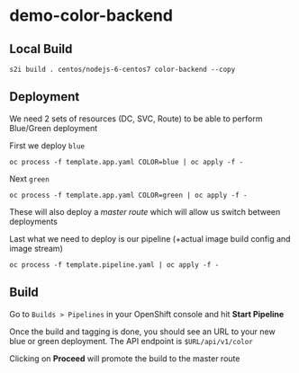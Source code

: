 # demo-color-backend

## Local Build

```
s2i build . centos/nodejs-6-centos7 color-backend --copy
```

## Deployment

We need 2 sets of resources (DC, SVC, Route) to be able to perform Blue/Green deployment

First we deploy `blue`

```
oc process -f template.app.yaml COLOR=blue | oc apply -f -
```

Next `green`

```
oc process -f template.app.yaml COLOR=green | oc apply -f -
```

These will also deploy a *master route* which will allow us switch between deployments

Last what we need to deploy is our pipeline (+actual image build config and image stream)

```
oc process -f template.pipeline.yaml | oc apply -f -
```

## Build

Go to `Builds > Pipelines` in your OpenShift console and hit **Start Pipeline**

Once the build and tagging is done, you should see an URL to your new blue or green deployment. The API endpoint is `$URL/api/v1/color`

Clicking on **Proceed** will promote the build to the master route